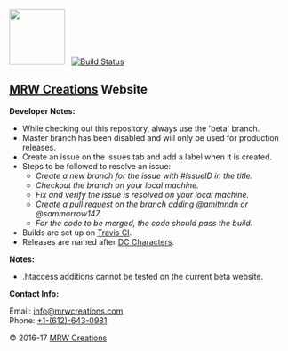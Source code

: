 <img src='https://mrwcreations.org/images/logo.gif' width='100' heigth='100'> &nbsp;&nbsp;[![Build Status](https://travis-ci.org/mrwcreations/mrw-website.svg?branch=master)](https://travis-ci.org/mrwcreations/mrw-website)

## [MRW Creations](https://mrwcreations.org) Website

**Developer Notes:**
* While checking out this repository, always use the 'beta' branch.
* Master branch has been disabled and will only be used for production releases. 
* Create an issue on the issues tab and add a label when it is created. 
* Steps to be followed to resolve an issue: 
	* *Create a new branch for the issue with #issueID in the title.*
	* *Checkout the branch on your local machine.*
	* *Fix and verify the issue is resolved on your local machine.*
	* *Create a pull request on the branch adding @amitnndn or @sammorrow147.*
	* *For the code to be merged, the code should pass the build.*
* Builds are set up on [Travis CI](https://travis-ci.org/mrwcreations/mrw-website). 
* Releases are named after [DC Characters](http://www.dccomics.com/characters).

**Notes:**
* .htaccess additions cannot be tested on the current beta website.

**Contact Info:**

Email: [info@mrwcreations.com](mailto:info@mrwcreations.com)  
Phone: [+1-(612)-643-0981](tel:+16126430981)

&copy; 2016-17 [MRW Creations](https://www.mrwcreations.org)

